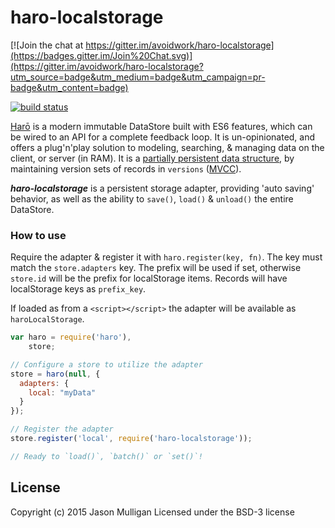 # haro-localstorage

[![Join the chat at https://gitter.im/avoidwork/haro-localstorage](https://badges.gitter.im/Join%20Chat.svg)](https://gitter.im/avoidwork/haro-localstorage?utm_source=badge&utm_medium=badge&utm_campaign=pr-badge&utm_content=badge)

[![build status](https://secure.travis-ci.org/avoidwork/haro-localstorage.svg)](http://travis-ci.org/avoidwork/haro-localstorage)

[Harō](http://haro.rocks) is a modern immutable DataStore built with ES6 features, which can be wired to an API for a 
complete feedback loop. It is un-opinionated, and offers a plug'n'play solution to modeling, searching, & managing data 
on the client, or server (in RAM). It is a [partially persistent data structure](https://en.wikipedia.org/wiki/Persistent_data_structure), by maintaining version sets of records in `versions` ([MVCC](https://en.wikipedia.org/wiki/Multiversion_concurrency_control)).

***haro-localstorage*** is a persistent storage adapter, providing 'auto saving' behavior, as well as the ability to 
`save()`, `load()` & `unload()` the entire DataStore.

### How to use
Require the adapter & register it with `haro.register(key, fn)`. The key must match the `store.adapters` key. The prefix 
will be used if set, otherwise `store.id` will be the prefix for localStorage items. Records will have localStorage keys as `prefix_key`.

If loaded as from a `<script></script>` the adapter will be available as `haroLocalStorage`.

```javascript
var haro = require('haro'),
    store;

// Configure a store to utilize the adapter
store = haro(null, {
  adapters: {
    local: "myData"
  }
});

// Register the adapter
store.register('local', require('haro-localstorage'));

// Ready to `load()`, `batch()` or `set()`!
```

## License
Copyright (c) 2015 Jason Mulligan
Licensed under the BSD-3 license

